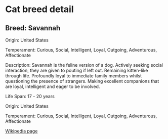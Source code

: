 
<!DOCTYPE html>
<html>
   <head>
        <title>Cat Detail</title>
        <link rel="stylesheet" href="/css/styles.css">
        <link rel="stylesheet" href="/css/cat-detail.css">
   </head>
    <body>
        <h1>Cat breed detail</h1>
        <h2>Breed: Savannah</h2>
        <p>Origin: United States</p>
        <p>Temperament: Curious, Social, Intelligent, Loyal, Outgoing, Adventurous, Affectionate</p>
        <p>Description: Savannah is the feline version of a dog. Actively seeking social interaction, they are given to pouting if left out. Remaining kitten-like through life. Profoundly loyal to immediate family members whilst questioning the presence of strangers. Making excellent companions that are loyal, intelligent and eager to be involved.</p>
        <p>Life Span: 17 - 20 years</p>
        <p>Origin: United States</p>
        <p>Temperament: Curious, Social, Intelligent, Loyal, Outgoing, Adventurous, Affectionate</p>
        <p><a href=https://en.wikipedia.org/wiki/Savannah_cat>Wikipedia page</a></p>
<!--        <p><a href=undefined>Image</a></p>-->
     </body>
</html>
        